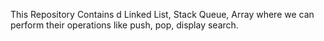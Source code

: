 This Repository Contains d Linked List, Stack Queue, Array where we can perform their operations like push, pop, display search.
